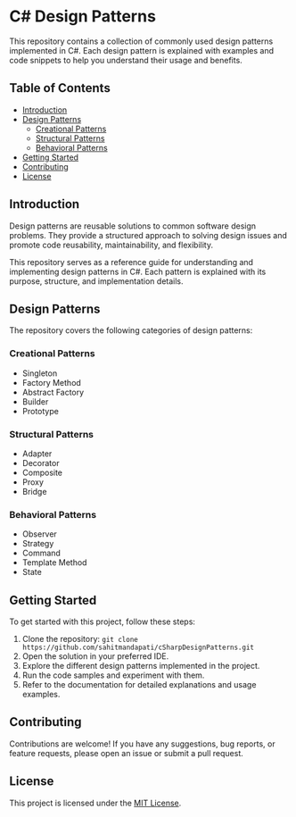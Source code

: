 # C# Design Patterns

This repository contains a collection of commonly used design patterns implemented in C#. Each design pattern is explained with examples and code snippets to help you understand their usage and benefits.

## Table of Contents

- [Introduction](#introduction)
- [Design Patterns](#design-patterns)
    - [Creational Patterns](#creational-patterns)
    - [Structural Patterns](#structural-patterns)
    - [Behavioral Patterns](#behavioral-patterns)
- [Getting Started](#getting-started)
- [Contributing](#contributing)
- [License](#license)

## Introduction

Design patterns are reusable solutions to common software design problems. They provide a structured approach to solving design issues and promote code reusability, maintainability, and flexibility.

This repository serves as a reference guide for understanding and implementing design patterns in C#. Each pattern is explained with its purpose, structure, and implementation details.

## Design Patterns

The repository covers the following categories of design patterns:

### Creational Patterns

- Singleton
- Factory Method
- Abstract Factory
- Builder
- Prototype

### Structural Patterns

- Adapter
- Decorator
- Composite
- Proxy
- Bridge

### Behavioral Patterns

- Observer
- Strategy
- Command
- Template Method
- State

## Getting Started

To get started with this project, follow these steps:

1. Clone the repository: `git clone https://github.com/sahitmandapati/cSharpDesignPatterns.git`
2. Open the solution in your preferred IDE.
3. Explore the different design patterns implemented in the project.
4. Run the code samples and experiment with them.
5. Refer to the documentation for detailed explanations and usage examples.

## Contributing

Contributions are welcome! If you have any suggestions, bug reports, or feature requests, please open an issue or submit a pull request.

## License

This project is licensed under the [MIT License](LICENSE).
